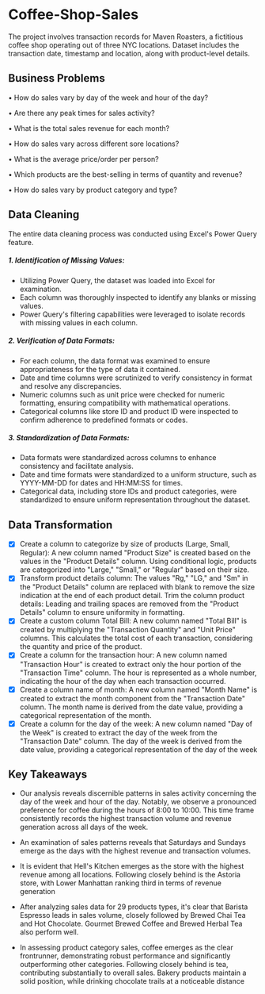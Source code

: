 # Coffee-Shop-Sales
The project involves transaction records for Maven Roasters, a fictitious coffee shop operating out of three NYC locations. Dataset includes the transaction date, timestamp and location, along with product-level details.

## Business Problems 

•	How do sales vary by day of the week and hour of the day?

•	Are there any peak times for sales activity?

•	What is the total sales revenue for each month?

•	How do sales vary across different sore locations?

•	What is the average price/order per person?

•	Which products are the best-selling in terms of quantity and revenue?

•	How do sales vary by product category and type? 


## Data Cleaning 
The entire data cleaning process was conducted using Excel's Power Query feature.

##### 1. Identification of Missing Values:

- Utilizing Power Query, the dataset was loaded into Excel for examination.
- Each column was thoroughly inspected to identify any blanks or missing values.
- Power Query's filtering capabilities were leveraged to isolate records with missing values in each column.

##### 2. Verification of Data Formats:

-	For each column, the data format was examined to ensure appropriateness for the type of data it contained.
-	Date and time columns were scrutinized to verify consistency in format and resolve any discrepancies.
-	Numeric columns such as unit price were checked for numeric formatting, ensuring compatibility with mathematical operations.
-	Categorical columns like store ID and product ID were inspected to confirm adherence to predefined formats or codes.

 ##### 3. Standardization of Data Formats:

-	Data formats were standardized across columns to enhance consistency and facilitate analysis.
-	Date and time formats were standardized to a uniform structure, such as YYYY-MM-DD for dates and HH:MM:SS for times.
-	Categorical data, including store IDs and product categories, were standardized to ensure uniform representation throughout the dataset.


## Data Transformation

- [x]  Create a column to categorize by size of products (Large, Small, Regular):
A new column named "Product Size" is created based on the values in the "Product Details" column.
Using conditional logic, products are categorized into "Large," "Small," or "Regular" based on their size.
 - [x] Transform product details column:
The values "Rg," "LG," and "Sm" in the "Product Details" column are replaced with blank to remove the size indication at the end of each product detail.
Trim the column product details:
Leading and trailing spaces are removed from the "Product Details" column to ensure uniformity in formatting.
 - [x] Create a custom column Total Bill:
A new column named "Total Bill" is created by multiplying the "Transaction Quantity" and "Unit Price" columns.
This calculates the total cost of each transaction, considering the quantity and price of the product.
 - [x] Create a column for the transaction hour:
A new column named "Transaction Hour" is created to extract only the hour portion of the "Transaction Time" column.
The hour is represented as a whole number, indicating the hour of the day when each transaction occurred.
 - [x] Create a column name of month:
A new column named "Month Name" is created to extract the month component from the "Transaction Date" column.
The month name is derived from the date value, providing a categorical representation of the month.
 - [x] Create a column for the day of the week:
A new column named "Day of the Week" is created to extract the day of the week from the "Transaction Date" column.
The day of the week is derived from the date value, providing a categorical representation of the day of the week

## Key Takeaways 


-	Our analysis reveals discernible patterns in sales activity concerning the day of the week and hour of the day. Notably, we observe a pronounced preference for coffee during the hours of 8:00 to 10:00. This time frame consistently records the highest transaction volume and revenue generation across all days of the week.

-	An examination of sales patterns reveals that Saturdays and Sundays emerge as the days with the highest revenue and transaction volumes.


-	It is evident that Hell's Kitchen emerges as the store with the highest revenue among all locations. Following closely behind is the Astoria store, with Lower Manhattan ranking third in terms of revenue generation

-	After analyzing sales data for 29 products types, it's clear that Barista Espresso leads in sales volume, closely followed by Brewed Chai Tea and Hot Chocolate. Gourmet Brewed Coffee and Brewed Herbal Tea also perform well.

-	In assessing product category sales, coffee emerges as the clear frontrunner, demonstrating robust performance and significantly outperforming other categories. Following closely behind is tea, contributing substantially to overall sales. Bakery products maintain a solid position, while drinking chocolate trails at a noticeable distance




